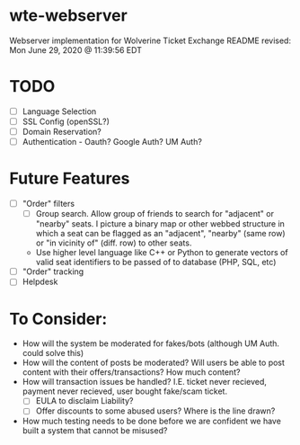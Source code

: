 # wte-webserver
Webserver implementation for Wolverine Ticket Exchange
README revised: Mon June 29, 2020 @ 11:39:56 EDT

# TODO
- [ ] Language Selection
- [ ] SSL Config (openSSL?)
- [ ] Domain Reservation?
- [ ] Authentication - Oauth? Google Auth? UM Auth?

# Future Features
- [ ] "Order" filters
    - [ ] Group search. Allow group of friends to search for "adjacent" or "nearby" seats. I picture a binary map or other webbed structure in which a seat can be flagged as an "adjacent", "nearby" (same row) or "in vicinity of" (diff. row) to other seats.
    - Use higher level language like C++ or Python to generate vectors of valid seat identifiers to be passed of to database (PHP, SQL, etc)
- [ ] "Order" tracking
- [ ] Helpdesk

# To Consider:
- How will the system be moderated for fakes/bots (although UM Auth. could solve this)
- How will the content of posts be moderated? Will users be able to post content with their offers/transactions? How much content?
- How will transaction issues be handled? I.E. ticket never recieved, payment never recieved, user bought fake/scam ticket.
    - [ ] EULA to disclaim Liability?
    - [ ] Offer discounts to some abused users? Where is the line drawn?
- How much testing needs to be done before we are confident we have built a system that cannot be misused?
